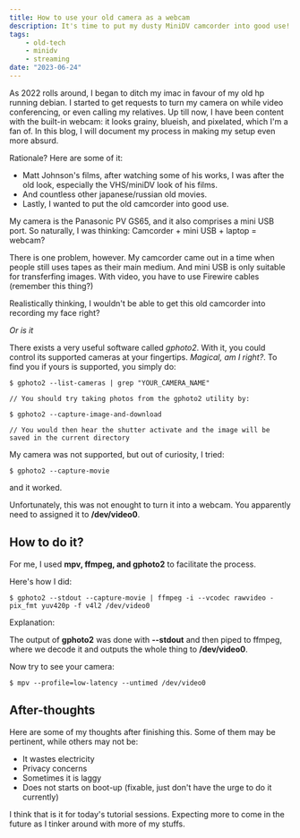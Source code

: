 ```yaml
---
title: How to use your old camera as a webcam
description: It's time to put my dusty MiniDV camcorder into good use!
tags:
    - old-tech
    - minidv
    - streaming
date: "2023-06-24"
---
```


<salaadas-hero ai='imgmagick' prompt='soyjak meme with video calling apps' file='video_calling'></salaadas-hero>

As 2022 rolls around, I began to ditch my imac in favour of my old hp running debian. I started to get requests to turn my camera on while video conferencing, or even calling my relatives. Up till now, I have been content with the built-in webcam: it looks grainy, blueish, and pixelated, which I'm a fan of. In this blog, I will document my process in making my setup even more absurd.

Rationale? Here are some of it:
- Matt Johnson's films, after watching some of his works, I was after the old look, especially the VHS/miniDV look of his films.
- And countless other japanese/russian old movies.
- Lastly, I wanted to put the old camcorder into good use.

My camera is the Panasonic PV GS65, and it also comprises a mini USB port. So naturally, I was thinking: Camcorder + mini USB + laptop = webcam?

There is one problem, however. My camcorder came out in a time when people still uses tapes as their main medium. And mini USB is only suitable for transferfing images. With video, you have to use Firewire cables (remember this thing?)

Realistically thinking, I wouldn't be able to get this old camcorder into recording my face right?

*Or is it*

There exists a very useful software called *gphoto2*. With it, you could control its supported cameras at your fingertips. *Magical, am I right?*. To find you if yours is supported, you simply do:

```
$ gphoto2 --list-cameras | grep "YOUR_CAMERA_NAME"

// You should try taking photos from the gphoto2 utility by:

$ gphoto2 --capture-image-and-download

// You would then hear the shutter activate and the image will be saved in the current directory
```

My camera was not supported, but out of curiosity, I tried:

```
$ gphoto2 --capture-movie
```

and it worked.

Unfortunately, this was not enought to turn it into a webcam. You apparently need to assigned it to **/dev/video0**.

## How to do it?

For me, I used **mpv, ffmpeg, and gphoto2** to facilitate the process.

Here's how I did:

```
$ gphoto2 --stdout --capture-movie | ffmpeg -i --vcodec rawvideo -pix_fmt yuv420p -f v4l2 /dev/video0
```

Explanation:

The output of **gphoto2** was done with **--stdout** and then piped to ffmpeg, where we decode it and outputs the whole thing to **/dev/video0**.

Now try to see your camera:

```
$ mpv --profile=low-latency --untimed /dev/video0
```

## After-thoughts

Here are some of my thoughts after finishing this. Some of them may be pertinent, while others may not be:

- It wastes electricity
- Privacy concerns
- Sometimes it is laggy
- Does not starts on boot-up (fixable, just don't have the urge to do it currently)

I think that is it for today's tutorial sessions. Expecting more to come in the future as I tinker around with more of my stuffs.
